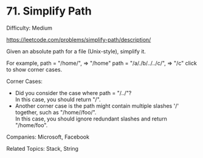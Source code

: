 # 71. Simplify Path

Difficulty: Medium

https://leetcode.com/problems/simplify-path/description/

Given an absolute path for a file (Unix-style), simplify it.

For example,
path = "/home/", => "/home"
path = "/a/./b/../../c/", => "/c"
click to show corner cases.

Corner Cases:
* Did you consider the case where path = "/../"?  
In this case, you should return "/".
* Another corner case is the path might contain multiple slashes '/' together, such as "/home//foo/".  
In this case, you should ignore redundant slashes and return "/home/foo".

Companies: Microsoft, Facebook

Related Topics: Stack, String
